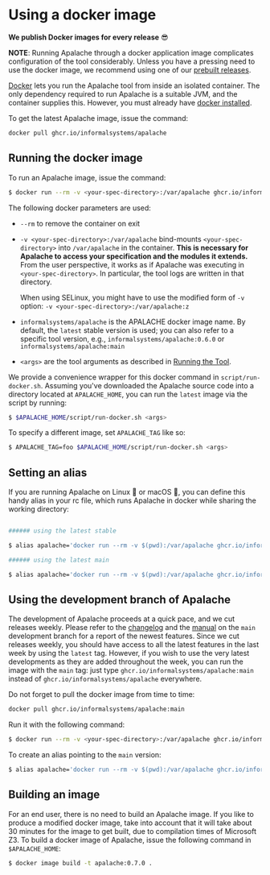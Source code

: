 # Using a docker image

**We publish Docker images for every release** :sunglasses:

**NOTE**: Running Apalache through a docker application image complicates
configuration of the tool considerably. Unless you have a pressing need to use
the docker image, we recommend using one of our [prebuilt releases](./jvm.md).

[Docker](https://www.docker.com/) lets you run the Apalache tool from inside
an isolated container. The only dependency required to run Apalache is a
suitable JVM, and the container supplies this. However, you must already have
[docker installed](https://docs.docker.com/get-docker/).

To get the latest Apalache image, issue the command:

```bash
docker pull ghcr.io/informalsystems/apalache
```

## Running the docker image

To run an Apalache image, issue the command:

```bash
$ docker run --rm -v <your-spec-directory>:/var/apalache ghcr.io/informalsystems/apalache <args>
```

The following docker parameters are used:

- `--rm` to remove the container on exit
- `-v <your-spec-directory>:/var/apalache` bind-mounts `<your-spec-directory>` into
  `/var/apalache` in the container. **This is necessary for
  Apalache to access your specification and the modules it
  extends.**
  From the user perspective, it works as if Apalache was
  executing in `<your-spec-directory>`.
  In particular, the tool logs are written in that directory.

  When using SELinux, you might have to use the modified form of `-v` option:
    `-v <your-spec-directory>:/var/apalache:z`
- `informalsystems/apalache` is the APALACHE docker image name. By default, the `latest` stable
  version is used; you can also refer to a specific tool version, e.g., `informalsystems/apalache:0.6.0` or `informalsystems/apalache:main`
- `<args>` are the tool arguments as described in [Running the Tool](../running.md).

We provide a convenience wrapper for this docker command in
`script/run-docker.sh`. Assuming you've downloaded the Apalache source code into
a directory located at `APALACHE_HOME`, you can run the `latest` image via the
script by running:

```bash
$ $APALACHE_HOME/script/run-docker.sh <args>
```

To specify a different image, set `APALACHE_TAG` like so:

```bash
$ APALACHE_TAG=foo $APALACHE_HOME/script/run-docker.sh <args>
```

## Setting an alias

If you are running Apalache on Linux :penguin: or macOS
:green_apple:, you can define this handy alias in your rc file, which runs
Apalache in docker while sharing the working directory:

```bash

###### using the latest stable

$ alias apalache='docker run --rm -v $(pwd):/var/apalache ghcr.io/informalsystems/apalache'

###### using the latest main

$ alias apalache='docker run --rm -v $(pwd):/var/apalache ghcr.io/informalsystems/apalache:main'
```

## Using the development branch of Apalache

The development of Apalache proceeds at a quick pace, and we cut releases weekly.
Please refer to the [changelog][] and the [manual][] on the `main` development
branch for a report of the newest features. Since we cut releases weekly, you
should have access to all the latest features in the last week by using the
`latest` tag. However, if you wish to use the very latest developments as they
are added throughout the week, you can run the image with the `main` tag: just
type `ghcr.io/informalsystems/apalache:main` instead of
`ghcr.io/informalsystems/apalache` everywhere.

Do not forget to pull the docker image from time to time:

```bash
docker pull ghcr.io/informalsystems/apalache:main
```

Run it with the following command:

```bash
$ docker run --rm -v <your-spec-directory>:/var/apalache ghcr.io/informalsystems/apalache:main <args>
```

To create an alias pointing to the `main` version:

```bash
$ alias apalache='docker run --rm -v $(pwd):/var/apalache ghcr.io/informalsystems/apalache:main'
```

[changelog]: https://github.com/informalsystems/apalache/blob/main/CHANGES.md
[manual]: https://github.com/informalsystems/apalache/blob/main/docs/src/apalache/index.md


## Building an image

For an end user, there is no need to build an Apalache image. If you like to
produce a modified docker image, take into account that it will take about 30
minutes for the image to get built, due to compilation times of Microsoft Z3. To
build a docker image of Apalache, issue the following command in
`$APALACHE_HOME`:

```bash
$ docker image build -t apalache:0.7.0 .
```


